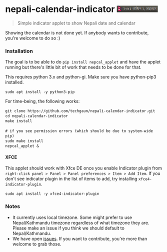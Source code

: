 # nepali-calendar-indicator ![Nepcal Screenshot](screenshot.png)
> Simple indicator applet to show Nepali date and calendar

Showing the calendar is not done yet. If anybody wants to contribute, you're welcome to do so :)

### Installation

The goal is to be able to do `pip install nepcal_applet` and have the applet running but there's little bit of work that needs to be done for that.

This requires python 3.x and python-gi. Make sure you have python-pip3 installed.

```shell
sudo apt install -y python3-pip
```

For time-being, the following works:

```shell
git clone https://github.com/techgaun/nepali-calendar-indicator.git
cd nepali-calendar-indicator
make install

# if you see permission errors (which should be due to system-wide pip)
sudo make install
nepcal_applet &
```

#### XFCE

This applet should work with Xfce DE once you enable Indicator plugin from `right-click panel > Panel > Panel preferences > Item > Add Item`.
If you don't see indicator plugin in the list of items to add, try installing `xfce4-indicator-plugin`.

```shell
sudo apt install -y xfce4-indicator-plugin
```

### Notes

- It currently uses local timezone. Some might prefer to use Nepal/Kathmandu timezone regardless of what timezone they are. Please make an issue if you think we should default to Nepal/Kathmandu.
- We have open [issues](https://github.com/techgaun/nepali-calendar-indicator/issues). If you want to contribute, you're more than welcome to grab those.
